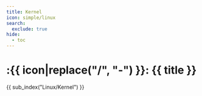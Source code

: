 ```yaml
---
title: Kernel
icon: simple/linux
search:
  exclude: true
hide:
  - toc
---
```


# :{{ icon|replace("/", "-") }}: {{ title }}

{{ sub_index("Linux/Kernel") }}

